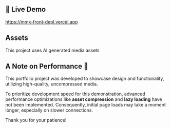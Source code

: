 ## 🚀 Live Demo

https://mmx-front-depl.vercel.app

## Assets

This project uses AI generated media assets

## A Note on Performance 🚀

This portfolio project was developed to showcase design and functionality, utilizing high-quality, uncompressed media.

To prioritize development speed for this demonstration, advanced performance optimizations like **asset compression** and **lazy loading** have not been implemented. Consequently, initial page loads may take a moment longer, especially on slower connections.

Thank you for your patience!
